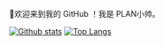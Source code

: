 
👋欢迎来到我的 GitHub ！我是 PLAN小帅。

[![Github stats](https://github-readme-stats.vercel.app/api?username=xstplan&show_icons=true&include_all_commits=true&theme=radical)](https://github.com/xstplan/github-readme-stats)
[![Top Langs](https://github-readme-stats.vercel.app/api/top-langs/?username=xstplan&layout=compact)](https://github.com/xstplan/github-readme-stats)


<!--
**xstplan/xstplan** is a ✨ _special_ ✨ repository because its `README.md` (this file) appears on your GitHub profile.
![ReadMe Card](https://github-readme-stats.vercel.app/api/pin/?username=xstplan&repo=SatisfactoryModManagerCN)
Here are some ideas to get you started:

- 🔭 I’m currently working on ...
- 🌱 I’m currently learning ...
- 👯 I’m looking to collaborate on ...
- 🤔 I’m looking for help with ...
- 💬 Ask me about ...
- 📫 How to reach me: ...
- 😄 Pronouns: ...
- ⚡ Fun fact: ...
-->
